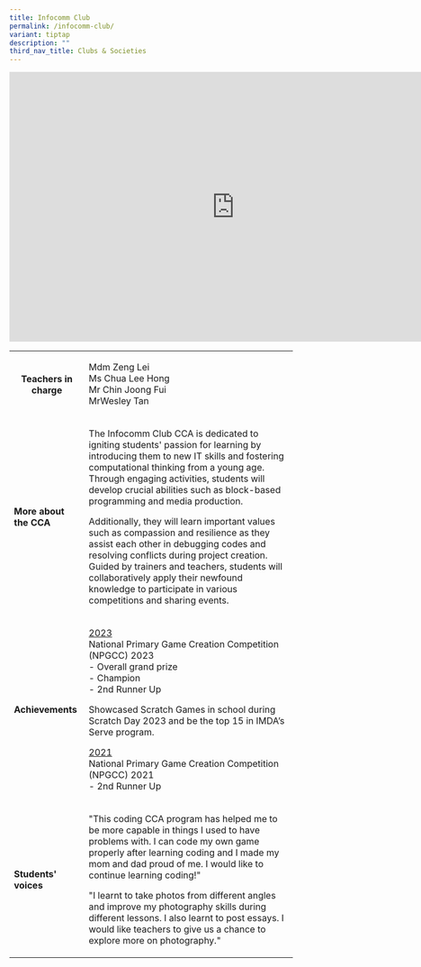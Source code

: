 ```yaml
---
title: Infocomm Club
permalink: /infocomm-club/
variant: tiptap
description: ""
third_nav_title: Clubs & Societies
---
```

<div class="iframe-wrapper">
<iframe height="479" width="800" allowfullscreen="true" frameborder="0" src="https://docs.google.com/presentation/d/e/2PACX-1vRyNQatCDTg7VhyZS3dDaqlke-R4JlSDgUp4EPP_u-80ggwCojEN4jRSZmbhokKdihuVM-E16-CP-wH/embed?start=true&amp;loop=true&amp;delayms=3000"></iframe>
</div>
<p></p>
<table style="minWidth: 50px">
<colgroup>
<col>
<col>
</colgroup>
<tbody>
<tr>
<th rowspan="1" colspan="1">
<p><strong>Teachers in charge</strong>
</p>
<p></p>
</th>
<td rowspan="1" colspan="1">
<p>Mdm Zeng Lei
<br>Ms Chua Lee Hong
<br>Mr Chin Joong Fui
<br>MrWesley Tan</p>
</td>
</tr>
<tr>
<td rowspan="1" colspan="1">
<p><strong>More about the CCA</strong>
</p>
</td>
<td rowspan="1" colspan="1">
<p>The Infocomm Club CCA is dedicated to igniting students' passion for learning
by introducing them to new IT skills and fostering computational thinking
from a young age. Through engaging activities, students will develop crucial
abilities such as block-based programming and media production.</p>
<p>Additionally, they will learn important values such as compassion and
resilience as they assist each other in debugging codes and resolving conflicts
during project creation. Guided by trainers and teachers, students will
collaboratively apply their newfound knowledge to participate in various
competitions and sharing events.</p>
</td>
</tr>
<tr>
<td rowspan="1" colspan="1">
<p><strong>Achievements</strong>
</p>
</td>
<td rowspan="1" colspan="1">
<p><u>2023</u>
<br>National Primary Game Creation Competition (NPGCC) 2023
<br>- Overall grand prize
<br>- Champion
<br>- 2nd Runner Up</p>
<p></p>
<p>Showcased Scratch Games in school during Scratch Day 2023 and be the top
15 in IMDA’s Serve program.</p>
<p></p>
<p><u>2021</u>
<br>National Primary Game Creation Competition (NPGCC) 2021
<br>- 2nd Runner Up</p>
</td>
</tr>
<tr>
<td rowspan="1" colspan="1">
<p><strong>Students' voices</strong>
</p>
</td>
<td rowspan="1" colspan="1">
<p>"This coding CCA program has helped me to be more capable in things I
used to have problems with. I can code my own game properly after learning
coding and I made my mom and dad proud of me. I would like to continue
learning coding!"</p>
<p></p>
<p>"I learnt to take photos from different angles and improve my photography
skills during different lessons. I also learnt to post essays. I would
like teachers to give us a chance to explore more on photography."</p>
</td>
</tr>
</tbody>
</table>
<p></p>